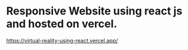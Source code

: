 # Responsive Website using react js and hosted on vercel.

https://virtual-reality-using-react.vercel.app/

